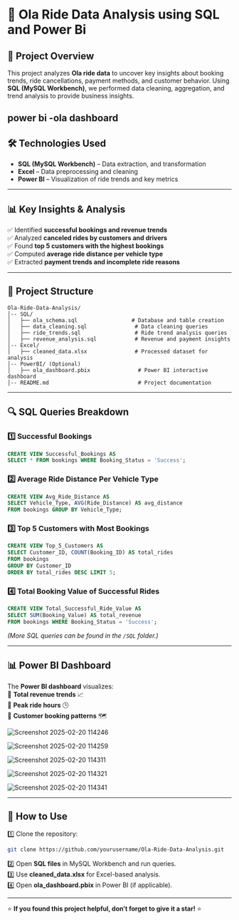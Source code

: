 # 🚖 Ola Ride Data Analysis using SQL and Power Bi

## 📌 Project Overview  
This project analyzes **Ola ride data** to uncover key insights about booking trends, ride cancellations, payment methods, and customer behavior. Using **SQL (MySQL Workbench)**, we performed data cleaning, aggregation, and trend analysis to provide business insights.  

## power bi -ola dashboard


## 🛠️ Technologies Used  
- **SQL (MySQL Workbench)** – Data extraction, and transformation  
- **Excel** – Data preprocessing and cleaning 
- **Power BI** – Visualization of ride trends and key metrics  

---

## 📊 Key Insights & Analysis  
✅ Identified **successful bookings and revenue trends**  
✅ Analyzed **canceled rides by customers and drivers**  
✅ Found **top 5 customers with the highest bookings**  
✅ Computed **average ride distance per vehicle type**  
✅ Extracted **payment trends and incomplete ride reasons**  

---

## 📂 Project Structure  

```
Ola-Ride-Data-Analysis/
│-- SQL/
│   ├── ola_schema.sql                 # Database and table creation
│   ├── data_cleaning.sql               # Data cleaning queries
│   ├── ride_trends.sql                 # Ride trend analysis queries
│   ├── revenue_analysis.sql            # Revenue and payment insights
│-- Excel/
│   ├── cleaned_data.xlsx               # Processed dataset for analysis
│-- PowerBI/ (Optional)
│   ├── ola_dashboard.pbix               # Power BI interactive dashboard
│-- README.md                            # Project documentation
```

---

## 🔍 SQL Queries Breakdown  
### **1️⃣ Successful Bookings**  
```sql
CREATE VIEW Successful_Bookings AS 
SELECT * FROM bookings WHERE Booking_Status = 'Success';
```

### **2️⃣ Average Ride Distance Per Vehicle Type**  
```sql
CREATE VIEW Avg_Ride_Distance AS 
SELECT Vehicle_Type, AVG(Ride_Distance) AS avg_distance 
FROM bookings GROUP BY Vehicle_Type;
```

### **3️⃣ Top 5 Customers with Most Bookings**  
```sql
CREATE VIEW Top_5_Customers AS 
SELECT Customer_ID, COUNT(Booking_ID) AS total_rides 
FROM bookings 
GROUP BY Customer_ID 
ORDER BY total_rides DESC LIMIT 5;
```

### **4️⃣ Total Booking Value of Successful Rides**  
```sql
CREATE VIEW Total_Successful_Ride_Value AS 
SELECT SUM(Booking_Value) AS total_revenue 
FROM bookings WHERE Booking_Status = 'Success';
```

*(More SQL queries can be found in the `/SQL` folder.)*  

---

## 📊 Power BI Dashboard
The **Power BI dashboard** visualizes:  
📌 **Total revenue trends** 📈  
📌 **Peak ride hours** 🕒  
📌 **Customer booking patterns** 🗺️  

![Screenshot 2025-02-20 114246](https://github.com/user-attachments/assets/570d36eb-4b3b-464c-8fe9-f6e335f0749a)

![Screenshot 2025-02-20 114259](https://github.com/user-attachments/assets/b1c09e39-dae0-4eec-8afe-f8d8fcd18ecf)

![Screenshot 2025-02-20 114311](https://github.com/user-attachments/assets/85fa6137-0a9e-4a80-b2a5-b0d777288830)

![Screenshot 2025-02-20 114321](https://github.com/user-attachments/assets/2c3634fd-31a7-430e-b3e6-eff6d4393251)

![Screenshot 2025-02-20 114341](https://github.com/user-attachments/assets/9b9fc6bb-b8d6-4a08-b875-33a817b6efdb)



---

## 🚀 How to Use  
1️⃣ Clone the repository:  
```bash
git clone https://github.com/yourusername/Ola-Ride-Data-Analysis.git
```
2️⃣ Open **SQL files** in MySQL Workbench and run queries.  
3️⃣ Use **cleaned_data.xlsx** for Excel-based analysis.  
4️⃣ Open **ola_dashboard.pbix** in Power BI (if applicable).  


---

⭐ **If you found this project helpful, don’t forget to give it a star!** ⭐  
